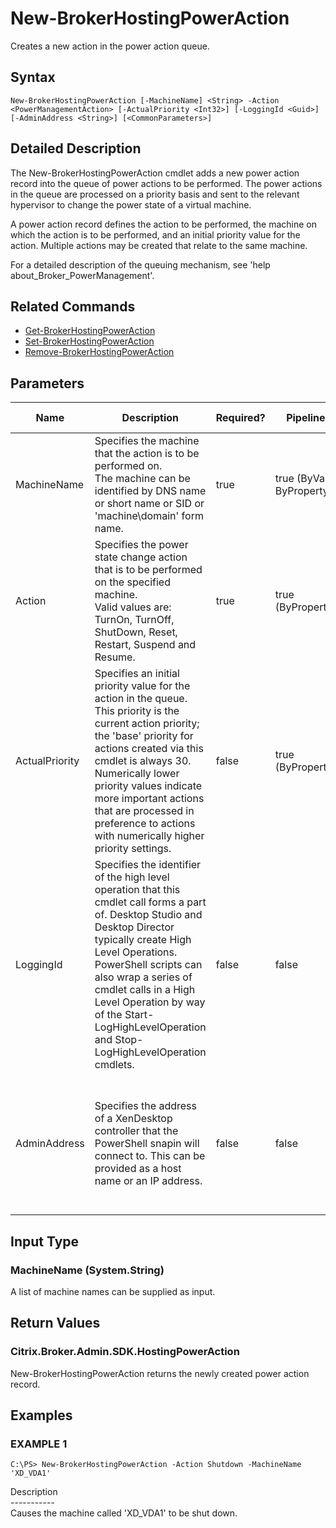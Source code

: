 ﻿# New-BrokerHostingPowerAction

   Creates a new action in the power action queue.

## Syntax
```
New-BrokerHostingPowerAction [-MachineName] <String> -Action <PowerManagementAction> [-ActualPriority <Int32>] [-LoggingId <Guid>] [-AdminAddress <String>] [<CommonParameters>]
```

## Detailed Description
   The New-BrokerHostingPowerAction cmdlet adds a new power action record into the queue of power actions to be performed. The power actions in the queue are processed on a priority basis and sent to the relevant hypervisor to change the power state of a virtual machine.

A power action record defines the action to be performed, the machine on which the action is to be performed, and an initial priority value for the action. Multiple actions may be created that relate to the same machine.

For a detailed description of the queuing mechanism, see 'help about_Broker_PowerManagement'.

## Related Commands
  * [Get-BrokerHostingPowerAction](Get-BrokerHostingPowerAction/)
  * [Set-BrokerHostingPowerAction](Set-BrokerHostingPowerAction/)
  * [Remove-BrokerHostingPowerAction](Remove-BrokerHostingPowerAction/)
## Parameters

| Name   | Description | Required? | Pipeline Input | Default Value |
| --- | --- | --- | --- | --- |
| MachineName | Specifies the machine that the action is to be performed on.<br>The machine can be identified by DNS name or short name or SID or 'machine\domain' form name. | true | true (ByValue, ByPropertyName) |  |
| Action | Specifies the power state change action that is to be performed on the specified machine.<br>Valid values are: TurnOn, TurnOff, ShutDown, Reset, Restart, Suspend and Resume. | true | true (ByPropertyName) |  |
| ActualPriority | Specifies an initial priority value for the action in the queue.<br>This priority is the current action priority; the 'base' priority for actions created via this cmdlet is always 30. Numerically lower priority values indicate more important actions that are processed in preference to actions with numerically higher priority settings. | false | true (ByPropertyName) | 30 |
| LoggingId | Specifies the identifier of the high level operation that this cmdlet call forms a part of. Desktop Studio and Desktop Director typically create High Level Operations. PowerShell scripts can also wrap a series of cmdlet calls in a High Level Operation by way of the Start-LogHighLevelOperation and Stop-LogHighLevelOperation cmdlets. | false | false |  |
| AdminAddress | Specifies the address of a XenDesktop controller that the PowerShell snapin will connect to. This can be provided as a host name or an IP address. | false | false | Localhost. Once a value is provided by any cmdlet, this value will become the default. |

## Input Type
### MachineName (System.String)
   A list of machine names can be supplied as input.
## Return Values
### Citrix.Broker.Admin.SDK.HostingPowerAction
   New-BrokerHostingPowerAction returns the newly created power action record.
## Examples

### EXAMPLE 1
```
C:\PS> New-BrokerHostingPowerAction -Action Shutdown -MachineName 'XD_VDA1'
```
   Description<br>-----------<br>Causes the machine called 'XD_VDA1' to be shut down.
